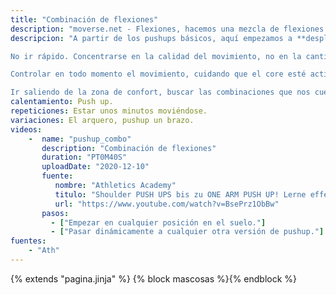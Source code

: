 ```yaml
---
title: "Combinación de flexiones"
description: "moverse.net - Flexiones, hacemos una mezcla de flexiones sin un orden en concreto"
descripcion: "A partir de los pushups básicos, aquí empezamos a **desplazarnos**. Se trata de pasar *dinámicamente* de una flexión a otra sin pensar mucho en cuál es la siguiente.

No ir rápido. Concentrarse en la calidad del movimiento, no en la cantidad.

Controlar en todo momento el movimiento, cuidando que el core esté activo y **no forzar los hombros**.

Ir saliendo de la zona de confort, buscar las combinaciones que nos cuesten más y practicarlas."
calentamiento: Push up.
repeticiones: Estar unos minutos moviéndose.
variaciones: El arquero, pushup un brazo.
videos: 
    -  name: "pushup_combo"
       description: "Combinación de flexiones"
       duration: "PT0M40S"
       uploadDate: "2020-12-10"
       fuente: 
          nombre: "Athletics Academy"
          titulo: "Shoulder PUSH UPS bis zu ONE ARM PUSH UP! Lerne effektive Push-Übungen aus dem Movement Bereich"
          url: "https://www.youtube.com/watch?v=BsePrz1ObBw"
       pasos:
         - ["Empezar en cualquier posición en el suelo."]
         - ["Pasar dinámicamente a cualquier otra versión de pushup."]
fuentes: 
    - "Ath"
---
```

{% extends "pagina.jinja" %}
{% block mascosas %}{% endblock %}
